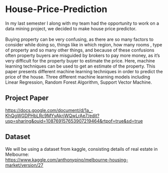 # House-Price-Prediction

In my last semester I along with my team had the opportunity to work on a data mining project, we decided to make house price predictor. <br><br>
Buying property can be very confusing, as there are so many factors to consider while doing so, things like in which region, how many rooms , type of property and so many other things, and because of these confusions often property buyers are misguided by brokers to pay more money, as it’s very difficult for the property buyer to estimate the price.
Here, machine learning techniques can be used to get an estimate of the property. This paper presents different machine learning techniques in order to predict the price of the house. Three different machine learning models including Linear Regression, Random Forest Algorithm, Support Vector Machine.


## Project Paper
https://docs.google.com/document/d/1a_-KhQgWGDPHbLRc9MYyAkrjWQwLrAe7/edit?usp=sharing&ouid=108769157653907219464&rtpof=true&sd=true

## Dataset
We will be using a dataset from kaggle, consisting details of real estate in  Melbourne:<br>
https://www.kaggle.com/anthonypino/melbourne-housing-market/version/27

